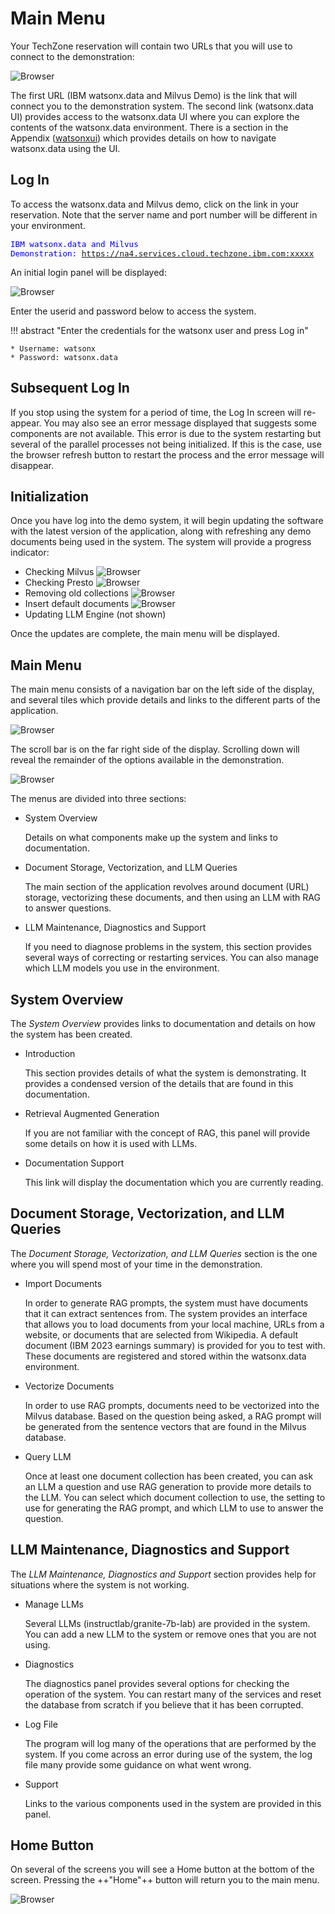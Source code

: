 # Main Menu

Your TechZone reservation will contain two URLs that you will use to connect to the demonstration:

![Browser](wxd-images/techzone-my-ports.png)

The first URL (IBM watsonx.data and Milvus Demo) is the link that will connect you to the demonstration system. The second link (watsonx.data UI) provides access to the watsonx.data UI where you can explore the contents of the watsonx.data environment. There is a section in the Appendix ([watsonxui](./wxd-intro-watsonui.md)) which provides details on how to navigate watsonx.data using the UI.

## Log In 

To access the watsonx.data and Milvus demo, click on the link in your reservation. Note that the server name and port number will be different in your environment.

<code style="color:blue; font-size: 90%;">IBM watsonx.data and Milvus Demonstration: https://na4.services.cloud.techzone.ibm.com:xxxxx</code>

An initial login panel will be displayed:

![Browser](wxd-images/demo-login.png)

Enter the userid and password below to access the system.

!!! abstract "Enter the credentials for the watsonx user and press Log in"

    * Username: watsonx
    * Password: watsonx.data

## Subsequent Log In

If you stop using the system for a period of time, the Log In screen will re-appear. You may also see an error message displayed that suggests some components are not available. This error is due to the system restarting but several of the parallel processes not being initialized. If this is the case, use the browser refresh button to restart the process and the error message will disappear.

## Initialization

Once you have log into the demo system, it will begin updating the software with the latest version of the application, along with refreshing any demo documents being used in the system. The system will provide a progress indicator:

* Checking Milvus
![Browser](wxd-images/demo-startup-milvus.png)
* Checking Presto
![Browser](wxd-images/demo-startup-presto.png)
* Removing old collections
![Browser](wxd-images/demo-startup-collections.png)
* Insert default documents
![Browser](wxd-images/demo-startup-insert.png)
* Updating LLM Engine (not shown)

Once the updates are complete, the main menu will be displayed.

## Main Menu

The main menu consists of a navigation bar on the left side of the display, and several tiles which provide details and links to the different parts of the application.

![Browser](wxd-images/demo-main-menu.png)

The scroll bar is on the far right side of the display. Scrolling down will reveal the remainder of the options available in the demonstration.

![Browser](wxd-images/demo-main-menu-2.png)

The menus are divided into three sections:

* System Overview 
    
    Details on what components make up the system and links to documentation.

* Document Storage, Vectorization, and LLM Queries
  
    The main section of the application revolves around document (URL) storage, vectorizing these documents, and then using an LLM with RAG to answer questions. 

* LLM Maintenance, Diagnostics and Support
  
    If you need to diagnose problems in the system, this section provides several ways of correcting or restarting services. You can also manage which LLM models you use in the environment.

## System Overview

The *System Overview* provides links to documentation and details on how the system has been created.

* Introduction

    This section provides details of what the system is demonstrating. It provides a condensed version of the details that are found in this documentation.

* Retrieval Augmented Generation

    If you are not familiar with the concept of RAG, this panel will provide some details on how it is used with LLMs.

* Documentation Support

    This link will display the documentation which you are currently reading.

## Document Storage, Vectorization, and LLM Queries

The *Document Storage, Vectorization, and LLM Queries* section is the one where you will spend most of your time in the demonstration. 

* Import Documents

    In order to generate RAG prompts, the system must have documents that it can extract sentences from. The system provides an interface that allows you to load documents from your local machine, URLs from a website, or documents that are selected from Wikipedia. A default document (IBM 2023 earnings summary) is provided for you to test with. These documents are registered and stored within the watsonx.data environment.

* Vectorize Documents

    In order to use RAG prompts, documents need to be vectorized into the Milvus database. Based on the question being asked, a RAG prompt will be generated from the sentence vectors that are found in the Milvus database. 

* Query LLM

    Once at least one document collection has been created, you can ask an LLM a question and use RAG generation to provide more details to the LLM. You can select which document collection to use, the setting to use for generating the RAG prompt, and which LLM to use to answer the question.

## LLM Maintenance, Diagnostics and Support

The *LLM Maintenance, Diagnostics and Support* section provides help for situations where the system is not working. 

* Manage LLMs

    Several LLMs (instructlab/granite-7b-lab) are provided in the system. You can add a new LLM to the system or remove ones that you are not using. 

* Diagnostics

    The diagnostics panel provides several options for checking the operation of the system. You can restart many of the services and reset the database from scratch if you believe that it has been corrupted.

* Log File

    The program will log many of the operations that are performed by the system. If you come across an error during use of the system, the log file many provide some guidance on what went wrong.

* Support

    Links to the various components used in the system are provided in this panel.

## Home Button

On several of the screens you will see a Home button at the bottom of the screen. Pressing the ++"Home"++ button will return you to the main menu.

![Browser](wxd-images/demo-storage-wiki-upload.png)





